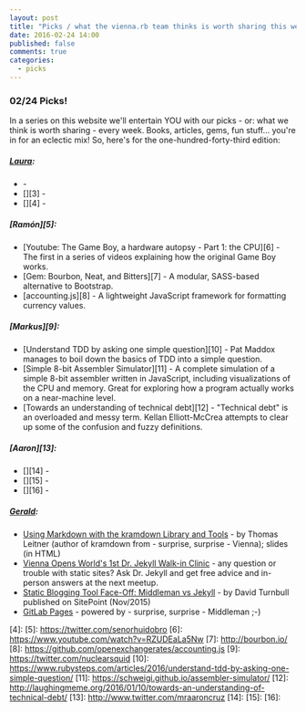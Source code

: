 ```yaml
---
layout: post
title: "Picks / what the vienna.rb team thinks is worth sharing this week"
date: 2016-02-24 14:00
published: false
comments: true
categories:
  - picks
---
```


### 02/24 Picks!

In a series on this website we'll entertain YOU with our picks - or: what we think is worth sharing - every week.
Books, articles, gems, fun stuff... you're in for an eclectic mix! So, here's for the one-hundred-forty-third edition:

##### [Laura][1]:
- [][2] - 
- [][3] - 
- [][4] - 

##### [Ramón][5]:
- [Youtube: The Game Boy, a hardware autopsy - Part 1: the CPU][6] - The first in a series of videos explaining how the original Game Boy works.
- [Gem: Bourbon, Neat, and Bitters][7] - A modular, SASS-based alternative to Bootstrap.
- [accounting.js][8] - A lightweight JavaScript framework for formatting currency values.

##### [Markus][9]:
- [Understand TDD by asking one simple question][10] - Pat Maddox manages to boil down the basics of TDD into a simple question.
- [Simple 8-bit Assembler Simulator][11] - A complete simulation of a simple 8-bit assembler written in JavaScript, including visualizations of the CPU and memory. Great for exploring how a program actually works on a near-machine level.
- [Towards an understanding of technical debt][12] - "Technical debt" is an overloaded and messy term. Kellan Elliott-McCrea attempts to clear up some of the confusion and fuzzy definitions.

##### [Aaron][13]:
- [][14] - 
- [][15] - 
- [][16] - 

##### [Gerald](http://twitter.com/viennahtml):
- [Using Markdown with the kramdown Library and Tools](http://talks.gettalong.org/2016-02-vienna-html) -  by Thomas Leitner (author of kramdown from - surprise, surprise - Vienna); slides (in HTML)
- [Vienna Opens World's 1st Dr. Jekyll Walk-in Clinic](https://github.com/viennahtml/members/issues/13) - any question or trouble with static sites? Ask Dr. Jekyll and get free advice and in-person answers at the next meetup.
- [Static Blogging Tool Face-Off: Middleman vs Jekyll](http://www.sitepoint.com/static-blogging-g-face-middleman-vs-jekyll) - by David Turnbull published on SitePoint (Nov/2015)
- [GitLab Pages](https://gitlab.com/gitlab-examples/pages-middleman) - powered by - surprise, surprise - Middleman ;-)

[1]: http://www.twitter.com/alicetragedy
[2]: 
[3]: 
[4]: 
[5]: https://twitter.com/senorhuidobro
[6]: https://www.youtube.com/watch?v=RZUDEaLa5Nw
[7]: http://bourbon.io/
[8]: https://github.com/openexchangerates/accounting.js
[9]: https://twitter.com/nuclearsquid
[10]: https://www.rubysteps.com/articles/2016/understand-tdd-by-asking-one-simple-question/
[11]: https://schweigi.github.io/assembler-simulator/
[12]: http://laughingmeme.org/2016/01/10/towards-an-understanding-of-technical-debt/
[13]: http://www.twitter.com/mraaroncruz
[14]: 
[15]: 
[16]: 


